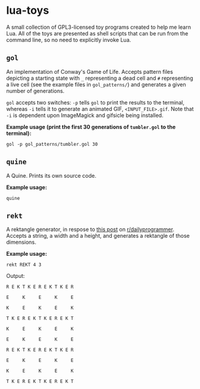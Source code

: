 # lua-toys

A small collection of GPL3-licensed toy programs created to help me
learn Lua.  All of the toys are presented as shell scripts that can be
run from the command line, so no need to explicitly invoke Lua.

## `gol`

An implementation of Conway's Game of Life.  Accepts pattern files
depicting a starting state with `_` representing a dead cell and `#`
representing a live cell (see the example files in `gol_patterns/`)
and generates a given number of generations.

`gol` accepts two switches: `-p` tells `gol` to print the results to
the terminal, whereas `-i` tells it to generate an animated GIF,
`<INPUT_FILE>.gif`.  Note that `-i` is dependent upon ImageMagick and
gifsicle being installed.

**Example usage **(print the first 30 generations of `tumbler.gol` to
the terminal)**:**

`gol -p gol_patterns/tumbler.gol 30`

## `quine`

A Quine.  Prints its own source code.

**Example usage:**

`quine`

## `rekt`

A rektangle generator, in respose to [this
post](https://www.reddit.com/r/dailyprogrammer/comments/4tetif/20160718_challenge_276_easy_recktangles/)
on
[r/dailyprogrammer](https://www.reddit.com/r/dailyprogrammer).
Accepts a string, a width and a height, and generates a rektangle of
those dimensions.

**Example usage:**

`rekt REKT 4 3`

Output:

    R E K T K E R E K T K E R 
    
    E     K     E     K     E 
    
    K     E     K     E     K 
    
    T K E R E K T K E R E K T 
    
    K     E     K     E     K 
    
    E     K     E     K     E 
    
    R E K T K E R E K T K E R 
    
    E     K     E     K     E 
    
    K     E     K     E     K 
    
    T K E R E K T K E R E K T 
